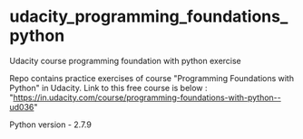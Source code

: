 # udacity_programming_foundations_python
Udacity course programming foundation with python exercise

Repo contains practice exercises of course "Programming  Foundations with Python" in Udacity. Link to this free course is below :
"https://in.udacity.com/course/programming-foundations-with-python--ud036"

Python version - 2.7.9
